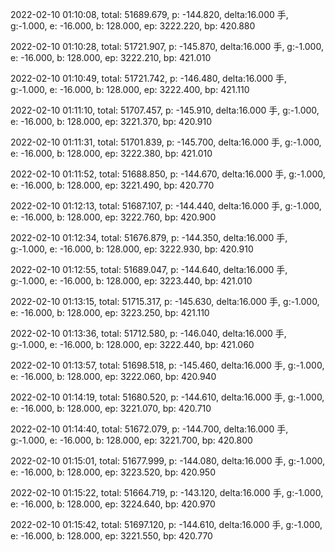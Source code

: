 2022-02-10 01:10:08, total: 51689.679, p: -144.820, delta:16.000 手, g:-1.000, e: -16.000, b: 128.000, ep: 3222.220, bp: 420.880

2022-02-10 01:10:28, total: 51721.907, p: -145.870, delta:16.000 手, g:-1.000, e: -16.000, b: 128.000, ep: 3222.210, bp: 421.010

2022-02-10 01:10:49, total: 51721.742, p: -146.480, delta:16.000 手, g:-1.000, e: -16.000, b: 128.000, ep: 3222.400, bp: 421.110

2022-02-10 01:11:10, total: 51707.457, p: -145.910, delta:16.000 手, g:-1.000, e: -16.000, b: 128.000, ep: 3221.370, bp: 420.910

2022-02-10 01:11:31, total: 51701.839, p: -145.700, delta:16.000 手, g:-1.000, e: -16.000, b: 128.000, ep: 3222.380, bp: 421.010

2022-02-10 01:11:52, total: 51688.850, p: -144.670, delta:16.000 手, g:-1.000, e: -16.000, b: 128.000, ep: 3221.490, bp: 420.770

2022-02-10 01:12:13, total: 51687.107, p: -144.440, delta:16.000 手, g:-1.000, e: -16.000, b: 128.000, ep: 3222.760, bp: 420.900

2022-02-10 01:12:34, total: 51676.879, p: -144.350, delta:16.000 手, g:-1.000, e: -16.000, b: 128.000, ep: 3222.930, bp: 420.910

2022-02-10 01:12:55, total: 51689.047, p: -144.640, delta:16.000 手, g:-1.000, e: -16.000, b: 128.000, ep: 3223.440, bp: 421.010

2022-02-10 01:13:15, total: 51715.317, p: -145.630, delta:16.000 手, g:-1.000, e: -16.000, b: 128.000, ep: 3223.250, bp: 421.110

2022-02-10 01:13:36, total: 51712.580, p: -146.040, delta:16.000 手, g:-1.000, e: -16.000, b: 128.000, ep: 3222.440, bp: 421.060

2022-02-10 01:13:57, total: 51698.518, p: -145.460, delta:16.000 手, g:-1.000, e: -16.000, b: 128.000, ep: 3222.060, bp: 420.940

2022-02-10 01:14:19, total: 51680.520, p: -144.610, delta:16.000 手, g:-1.000, e: -16.000, b: 128.000, ep: 3221.070, bp: 420.710

2022-02-10 01:14:40, total: 51672.079, p: -144.700, delta:16.000 手, g:-1.000, e: -16.000, b: 128.000, ep: 3221.700, bp: 420.800

2022-02-10 01:15:01, total: 51677.999, p: -144.080, delta:16.000 手, g:-1.000, e: -16.000, b: 128.000, ep: 3223.520, bp: 420.950

2022-02-10 01:15:22, total: 51664.719, p: -143.120, delta:16.000 手, g:-1.000, e: -16.000, b: 128.000, ep: 3224.640, bp: 420.970

2022-02-10 01:15:42, total: 51697.120, p: -144.610, delta:16.000 手, g:-1.000, e: -16.000, b: 128.000, ep: 3221.550, bp: 420.770